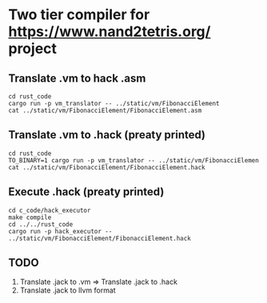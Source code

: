 # Two tier compiler for https://www.nand2tetris.org/ project

## Translate .vm to hack .asm
```
cd rust_code
cargo run -p vm_translator -- ../static/vm/FibonacciElement
cat ../static/vm/FibonacciElement/FibonacciElement.asm
```

## Translate .vm to .hack (preaty printed)
```
cd rust_code
TO_BINARY=1 cargo run -p vm_translator -- ../static/vm/FibonacciElemen
cat ../static/vm/FibonacciElement/FibonacciElement.hack
```

## Execute .hack (preaty printed)
```
cd c_code/hack_executor
make compile
cd ../../rust_code
cargo run -p hack_executor -- ../static/vm/FibonacciElement/FibonacciElement.hack
```

## TODO
1. Translate .jack to .vm => Translate .jack to .hack
2. Translate .jack to llvm format
